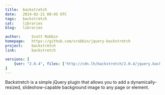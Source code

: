 ```yaml
---
title:	backstretch
date:	2014-02-21 08:45 UTC
tags:	backstretch
cat:	libraries
blog:	libraries

author:		Scott Robbin
homepage:	https://github.com/srobbin/jquery-backstretch
project:	backstretch
link:		backstretch

versions: [
	{ver: "2.0.4", files: ['http://cdn.lh/backstretch/2.0.4/jquery.backstretch.min.js', 'http://cdn.lh/backstretch/2.0.4/jquery.backstretch.js']}
]
---
```


Backstretch is a simple jQuery plugin that allows you to add a dynamically-resized, slideshow-capable background image to any page or element.